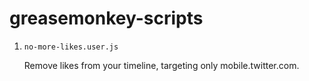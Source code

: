 # greasemonkey-scripts

1. `no-more-likes.user.js`

    Remove likes from your timeline, targeting only mobile.twitter.com.